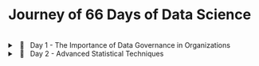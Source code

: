 # Journey of 66 Days of Data Science

<br/>
<details> 
<br/>
<summary> &nbsp; 📖 &nbsp; Day 1 - The Importance of Data Governance in Organizations </summary>

&nbsp; &nbsp; &nbsp;🗓️ Date: 2023-02-20 <br>
&nbsp; &nbsp; &nbsp;🔖 Resource: [Learning Data Governance](https://www.linkedin.com/learning-login/share?account=57118729&forceAccount=false&redirect=https%3A%2F%2Fwww.linkedin.com%2Flearning%2Flearning-data-governance-14224082%3Ftrk%3Dshare_ent_url%26shareId%3Dcohrv0OvTo6yI5CniLW7DQ%253D%253D)
	
<blockquote>
In this course on data governance, I learned about the importance of managing data effectively within organizations.
As someone who has taken a course on data governance, I now understand that it involves creating policies, procedures, and standards for managing an organization's data assets. These policies cover a wide range of areas, including data privacy, data quality, data security, and data access.

<br>One key takeaway from the course was the importance of data governance in ensuring the accuracy and reliability of an organization's data. Data governance policies help to ensure that the data is of high quality and can be trusted to support decision-making processes. Additionally, data governance can help organizations comply with regulatory requirements related to data privacy and security.

Overall, this course on data governance has helped me to appreciate the importance of managing data effectively within organizations. By implementing robust data governance policies, organizations can ensure that their data is accurate, secure, and reliable, and that it can be used effectively to support their goals.
</blockquote>

</details>

<details> 
<br/>
<summary> &nbsp; 📖 &nbsp; Day 2 - Advanced Statistical Techniques </summary>

&nbsp; &nbsp; &nbsp;🗓️ Date: 2023-02-21 <br>
&nbsp; &nbsp; &nbsp;🔖 Resource: [Statistics Foundations 4: Advanced Topics](https://www.linkedin.com/learning-login/share?account=57118729&forceAccount=false&redirect=https%3A%2F%2Fwww.linkedin.com%2Flearning%2Fstatistics-foundations-4-advanced-topics%3Ftrk%3Dshare_ent_url%26shareId%3DbgrLh5ABQXy0gFkJrRmHGA%253D%253D)
	
<blockquote>
In this advanced statistics course, I gained a deeper understanding of various statistical concepts and techniques that are crucial. One of the most significant takeaways from this course was the importance of experimental design in ensuring the validity of statistical inferences. I learned about different types of experimental designs, such as completely randomized, randomized block, and factorial designs, and how to analyze the data obtained from them using analysis of variance (ANOVA). This knowledge is particularly useful in A/B testing. 

Furthermore, the course covered two-population comparisons, where I learned how to compare means and variances of two populations using different statistical tests, such as t-tests and F-tests. Additionally, the course covered advanced topics such as small sample sizes, t-distribution, degrees of freedom, and statistical power.
</blockquote>

</details>
